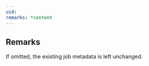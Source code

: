 ```yaml
---
uid: 
remarks: *content
---
```

## Remarks  
 If omitted, the existing job metadata is left unchanged.